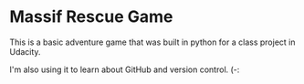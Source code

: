 # Massif Rescue Game

This is a basic adventure game that was built in python for a class
project in Udacity. 

I'm also using it to learn about GitHub and version control. (-: